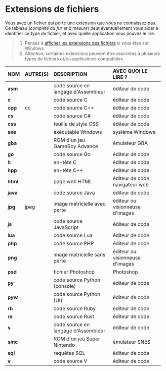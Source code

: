 # Extensions de fichiers

Vous avez un fichier qui porte une extension que vous ne connaissez pas. Ce tableau (_complété au fur et à mesure_) peut éventuellement vous aider à identifier ce type de fichier, et avec quelle application vous pouvez le lire.

> 1. Pensez à [afficher les extensions des fichiers](https://www.youtube.com/watch?v=ac1WdzSqatw) si vous êtes sur Windows.
> 2. Attention, certaines extensions peuvent être associées à plusieurs types de fichiers et/ou applications compatibles.

|NOM|AUTRE(S)|DESCRIPTION|AVEC QUOI LE LIRE ?|
|:--|:--|:--|:--|
|**asm**||code source en langage d'Assembleur|éditeur de code|
|**c**||code source C|éditeur de code|
|**cpp**|cc|code source C++|éditeur de code|
|**cs**||code source C#|éditeur de code|
|**css**||feuille de style CSS|éditeur de code|
|**exe**||exécutable Windows|système Windows|
|**gba**||ROM d'un jeu GameBoy Advance|émulateur GBA|
|**go**||code source Go|éditeur de code|
|**h**||en-tête C|éditeur de code|
|**hpp**||en-tête C++|éditeur de code|
|**html**||page web HTML|éditeur de code, navigateur web|
|**java**||code source Java|éditeur de code|
|**jpg**|jpeg|image matricielle avec perte|éditeur ou visionneuse d'images|
|**js**||code source JavaScript|éditeur de code|
|**lua**||code source Lua|éditeur de code|
|**php**||code source PHP|éditeur de code|
|**png**||image matricielle sans perte|éditeur ou visionneuse d'images|
|**psd**||fichier Photoshop|Photoshop|
|**py**||code source Python (console)|éditeur de code|
|**pyw**||code source Python (UI)|éditeur de code|
|**rb**||code source Ruby|éditeur de code|
|**rs**||code source Rust|éditeur de code|
|**s**||code source en langage d'Assembleur|éditeur de code|
|**smc**||ROM d'un jeu Super Nintendo|émulateur SNES|
|**sql**||requêtes SQL|éditeur de code|
|**v**||code source V|éditeur de code|
